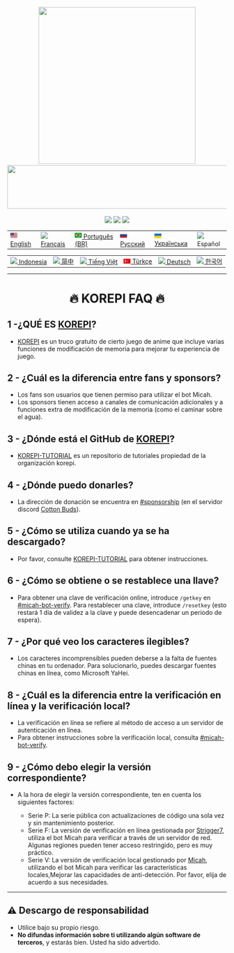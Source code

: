 <p align="center">
  <a href="#"><img width="360" height="360" src="https://media.discordapp.net/attachments/1033549666769449002/1107009612210765955/matches.png"></a>
  <a href="#"><img width="650" height="100" src="https://share.creavite.co/FBkHy3zbN4CgWCr0.gif"></a>
</p>

<p align="center">
	<a href="https://github.com/Korepi/keyauth-cpp-library/releases"><img src="https://img.shields.io/github/downloads/Korepi/keyauth-cpp-library/total.svg?style=for-the-badge&color=darkcyan"></a>
	<a href="https://github.com/Korepi/Korepi/graphs/contributors"><img src="https://img.shields.io/github/contributors/Korepi/Korepi?style=for-the-badge&color=darkcyan"></a>
	<a href="https://discord.gg/cottonbuds"><img src="https://img.shields.io/discord/440536354544156683?label=Discord&logo=discord&style=for-the-badge&color=darkviolet"></a>
</p>

<div align="center">
<table>
  <tr>
    <td valign="center"><a href="README.md"><img src="https://github.com/twitter/twemoji/blob/master/assets/svg/1f1fa-1f1f8.svg" width="16"/> English</td>
    <td valign="center"><a href="README_fr-fr.md"><img src="https://em-content.zobj.net/thumbs/160/twitter/154/flag-for-france_1f1eb-1f1f7.png" width="16"/> Français</td>
    <td valign="center"><a href="README_pt-br.md"><img src="https://github.com/twitter/twemoji/blob/master/assets/svg/1f1e7-1f1f7.svg" width="16"/> Português (BR)</td>
    <td valign="center"><a href="README_ru-ru.md"><img src="https://github.com/twitter/twemoji/blob/master/assets/svg/1f1f7-1f1fa.svg" width="16"/> Русский</a></td>
    <td valign="center"><a href="README_ua-ua.md"><img src="https://github.com/Andrew1397/Ukraine/blob/main/Flag_of_Ukraine.png" width="16"/> Українська</a></td>
    <td valign="center"><img src="https://twemoji.maxcdn.com/v/13.0.0/svg/1f1e6-1f1f7.svg" width="16"/> Español</td>
      
  </tr>
</table>
</div>
<div align="center">
<table>
  <tr>
    <td valign="center"><a href="README_id-id.md"><img src="https://em-content.zobj.net/thumbs/120/twitter/351/flag-indonesia_1f1ee-1f1e9.png" width="16"/> Indonesia</td>
    <td valign="center"><a href="README_zh-cn.md"><img src="https://em-content.zobj.net/thumbs/120/twitter/351/flag-china_1f1e8-1f1f3.png" width="16"/> 简中</a></td> 
    <td valign="center"><a href="README_vi-vn.md"><img src="https://em-content.zobj.net/thumbs/120/twitter/351/flag-vietnam_1f1fb-1f1f3.png" width="16"/> Tiếng Việt </a></td>
    <td valign="center"><a href="README_tr-tr.md"><img src="https://raw.githubusercontent.com/hampusborgos/country-flags/ba2cf4101bf029d2ada26da2f95121de74581a4d/svg/tr.svg" width="16"/> Türkçe </a></td>
    <td valign="center"><a href="README_de-de.md"><img src="https://cdn.jsdelivr.net/gh/twitter/twemoji/assets/svg/1f1e9-1f1ea.svg" width="16"/> Deutsch</td>
    <td valign="center"><a href="README_ko-kr.md"><img src="https://upload.wikimedia.org/wikipedia/commons/thumb/0/09/Flag_of_South_Korea.svg/800px-Flag_of_South_Korea.svg.png?20230620164129" width="16"/> 한국어</td>
  </tr>
</table>
</div>
	    
---
<div align="center">
  
# 🔥 KOREPI FAQ 🔥

</div>

## 1 -¿QUÉ ES [KOREPI](https://github.com/Korepi/Korepi)?

- [KOREPI](https://github.com/Korepi/Korepi) es un truco gratuito de cierto juego de anime que incluye varias funciones de modificación de memoria para mejorar tu experiencia de juego.

## 2 - ¿Cuál es la diferencia entre fans y sponsors?

- Los fans son usuarios que tienen permiso para utilizar el bot Micah.
- Los sponsors tienen acceso a canales de comunicación adicionales y a funciones extra de modificación de la memoria (como el caminar sobre el agua).

## 3 -  ¿Dónde está el GitHub de [KOREPI](https://github.com/Korepi/Korepi)?

- [KOREPI-TUTORIAL](https://github.com/Korepi/Korepi-Tutorial) es un repositorio de tutoriales propiedad de la organización korepi.

## 4 - ¿Dónde puedo donarles?

- La dirección de donación se encuentra en [#sponsorship](https://discord.com/channels/1069057220802781265/1097565269985071205) (en el servidor discord [Cotton Buds](https://discord.gg/cottonbuds)).

## 5 - ¿Cómo se utiliza cuando ya se ha descargado?

- Por favor, consulte [KOREPI-TUTORIAL](https://github.com/Korepi/Korepi-Tutorial) para obtener instrucciones.

## 6 - ¿Cómo se obtiene o se restablece una llave?

- Para obtener una clave de verificación online, introduce `/getkey` en [#micah-bot-verify](https://discord.com/channels/1069057220802781265/1109781322005741658). Para restablecer una clave, introduce `/resetkey` (esto restará 1 día de validez a la clave y puede desencadenar un periodo de espera).

## 7 - ¿Por qué veo los caracteres ilegibles?

- Los caracteres incomprensibles pueden deberse a la falta de fuentes chinas en tu ordenador. Para solucionarlo, puedes descargar fuentes chinas en línea, como Microsoft YaHei.

## 8 - ¿Cuál es la diferencia entre la verificación en línea y la verificación local?

- La verificación en línea se refiere al método de acceso a un servidor de autenticación en línea.
- Para obtener instrucciones sobre la verificación local, consulta [#micah-bot-verify](https://discord.com/channels/1069057220802781265/1109781322005741658).

## 9 - ¿Cómo debo elegir la versión correspondiente?

- A la hora de elegir la versión correspondiente, ten en cuenta los siguientes factores:

   + Serie P: La serie pública con actualizaciones de código una sola vez y sin mantenimiento posterior.
   + Serie F: La versión de verificación en línea gestionada por [Strigger7](https://github.com/Strigger7), utiliza el bot Micah para verificar a través de un servidor de red. Algunas regiones pueden tener acceso restringido, pero es muy práctico.
   + Serie V: La versión de verificación local gestionado por [Micah](https://github.com/Micah123321), utilizando el bot Micah para verificar las características locales,Mejorar las capacidades de anti-detección. Por favor, elija de acuerdo a sus necesidades.

---

## ⚠ Descargo de responsabilidad

- Utilice bajo su propio riesgo.
- **No difundas información sobre ti utilizando algún software de terceros**, y estarás bien. Usted ha sido advertido.

